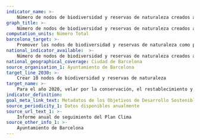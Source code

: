 ```yaml
---
indicator_name: >-
    Número de nodos de biodiversidad y reservas de naturaleza creados a partir del año 2015
graph_title: >-
    Número de nodos de biodiversidad y reservas de naturaleza creados a partir del año 2015
computation_units: Número Total
barcelona_target: >-
    Promover los nodos de biodiversidad y reservas de naturaleza como parte esencial de la infraestructura verde urbana
national_indicator_available:  >-
    Número de nodos de biodiversidad y reservas de naturaleza creados a partir del año 2015
national_geographical_coverage: Ciudad de Barcelona
source_organisation_1: Ayuntamiento de Barcelona
target_line_2030: >-
    Crear 10 nodos de biodiversidad y reservas de naturaleza
target_name: >-
    Para el año 2020, velar por la conservación, el restablecimiento y el uso sostenible de los ecosistemas terrestres y los ecosistemas interiores de agua dulce y los servicios que proporcionan, en particular los bosques, los humedales, las montañas y las zonas áridas, de acuerdo con las obligaciones marcadas por los acuerdos internacionales
indicator_definition:
goal_meta_link_text: Metadatos de los Objetivos de Desarrollo Sostenible de las Naciones Unidas (pdf 894kB)
source_periodicity_1: Datos disponibles anualmente
source_url_text_1: >-
    Informe anual de seguimiento del Plan Clima
source_other_info_1: >-
    Ayuntamiento de Barcelona
---
```

